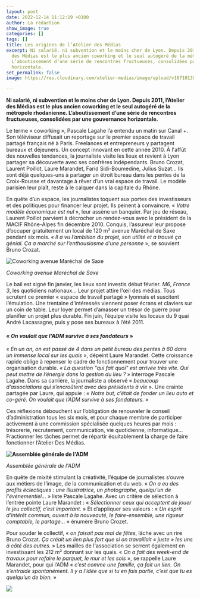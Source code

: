 ```yaml
---
layout: post
date: 2022-12-14 11:12:19 +0100
author: La rédaction
show_image: true
categories: []
tags: []
title: Les origines de l’Atelier des Médias
excerpt: Ni salarié, ni subvention et le moins cher de Lyon. Depuis 2011, l’Atelier
  des Médias est le plus ancien coworking et le seul autogéré de la métropole rhodanienne.
  L’aboutissement d’une série de rencontres fructueuses, consolidées par une gouvernance
  horizontale.
set_permalink: false
image: https://res.cloudinary.com/atelier-medias/image/upload/v1671013979/blog/Mar%C3%A9chal_de_saxe_vjpbcc.jpg

---
```

**Ni salarié, ni subvention et le moins cher de Lyon. Depuis 2011, l’Atelier des Médias est le plus ancien coworking et le seul autogéré de la métropole rhodanienne. L’aboutissement d’une série de rencontres fructueuses, consolidées par une gouvernance horizontale.**

Le terme « coworking », Pascale Lagahe l’a entendu un matin sur Canal +. Son téléviseur diffusait un reportage sur le premier espace de travail partagé français né à Paris. Freelances et entrepreneurs y partagent bureaux et déjeuners. Un concept innovant en cette année 2010. À l'affût des nouvelles tendances, la journaliste visite les lieux et revient à Lyon partager sa découverte avec ses confrères indépendants. Bruno Crozat, Laurent Poillot, Laure Marandet, Farid Sidi-Boumedine, Julius Suzat… Ils sont déjà quelques-uns à partager un étroit bureau dans les pentes de la Croix-Rousse et davantage à rêver d’un vrai espace de travail. Le modèle parisien leur plaît, reste à le calquer dans la capitale du Rhône.

En quête d’un espace, les journalistes toquent aux portes des investisseurs et des politiques pour financer leur projet. Ils peinent à convaincre. « _Votre modèle économique est nul_ », leur assène un banquier. Par jeu de réseau, Laurent Poillot parvient à décrocher un rendez-vous avec le président de la MACIF Rhône-Alpes fin décembre 2010. Conquis, l’assureur leur propose d’occuper gratuitement un local de 120 m² avenue Maréchal de Saxe pendant six mois. « _Il a vu l’ambition du projet, son utilité et a trouvé ça génial. Ça a marché sur l’enthousiasme d’une personne_ », se souvient Bruno Crozat.

![Coworking avenue Maréchal de Saxe](https://res.cloudinary.com/atelier-medias/image/upload/v1671014013/blog/Avenue_de_Saxe_8_xz1mtv.jpg "Coworking avenue Maréchal de Saxe")

_Coworking avenue Maréchal de Saxe_

Le bail est signé fin janvier, les lieux sont investis début février. _M6_, _France 3_, les quotidiens nationaux… Leur projet attire l'œil des médias. Tous scrutent ce premier « espace de travail partagé » lyonnais et suscitent l’émulation. Une trentaine d’intéressés viennent poser écrans et claviers sur un coin de table. Leur loyer permet d’amasser un trésor de guerre pour planifier un projet plus durable. Fin juin, l’équipe visite les locaux du 9 quai André Lacassagne, puis y pose ses bureaux à l’été 2011.

#### **« _On voulait que l’ADM survive à ses fondateurs_** **»**

« _En un an, on est passé de 4 dans un petit bureau des pentes à 60 dans un immense local sur les quais_ », dépeint Laure Marandet. Cette croissance rapide oblige à repenser le cadre de fonctionnement pour trouver une organisation durable. « _La question "qui fait quoi" est arrivée très vite. Qui peut mettre de l’énergie dans la gestion du lieu ?_ » interroge Pascale Lagahe. Dans sa carrière, la journaliste a observé « _beaucoup d’associations qui s’encroûtent avec des présidents à vie_ ». Une crainte partagée par Laure, qui appuie : «  _Notre but, c’était de fonder un lieu auto et co-géré. On voulait que l’ADM survive à ses fondateurs._ »

Ces réflexions débouchent sur l’obligation de renouveler le conseil d’administration tous les six mois, et pour chaque membre de participer activement à une commission spécialisée quelques heures par mois : trésorerie, recrutement, communication, vie quotidienne, informatique… Fractionner les tâches permet de répartir équitablement la charge de faire fonctionner l’Atelier Des Médias.

**![Assemblée générale de l'ADM](https://res.cloudinary.com/atelier-medias/image/upload/v1671013042/blog/IMG_0785_ndirdw.jpg "Assemblée générale de l'ADM")**

_Assemblée générale de l'ADM_

En quête de mixité stimulant la créativité, l’équipe de journalistes s’ouvre aux métiers de l’image, de la communication et du web. « _On a eu des profils éclectiques : une illustratrice, un photographe, quelqu’un de l'événementiel…_ » liste Pascale Lagahe. Avec un critère de sélection à l’entrée pointe Laure Marandet : « _Sélectionner ceux qui acceptent de jouer le jeu collectif, c’est important._ » Et d’appliquer ses valeurs : « _Un esprit d’intérêt commun, ouvert à la nouveauté, le faire-ensemble, une rigueur comptable, le partage..._ » énumère Bruno Crozet.

Pour souder le collectif, « _on faisait pas mal de fêtes_, lâche avec un rire Bruno Crozat. _Ça créait un lien plus fort que si on travaillait « juste » les uns à côté des autres._ » Les mailles de l'association se serrent également en investissant les 212 m² donnant sur les quais. « _On a fait des week-end de travaux pour refaire le parquet, le mur et les sols_ », se rappelle Laure Marandet, pour qui l’ADM « _c’est comme une famille, ça fait un lien. On s’entraide spontanément. Il y a l’idée que si tu en fais partie, c’est que tu es quelqu’un de bien._ »

![](https://res.cloudinary.com/atelier-medias/image/upload/v1671013755/blog/_REP8137_vlb7ne.jpg)